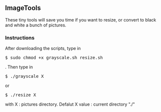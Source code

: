 <h2>ImageTools</h2>
<p>These tiny tools will save you time if you want to resize, or convert to black and white a bunch of pictures.</p> 

<h3>Instructions</h3>
<p>After downloading the scripts, type in
<pre>$ sudo chmod +x grayscale.sh resize.sh</pre>. Then type in <pre>$ ./grayscale X</pre> or <pre>$ ./resize X</pre> with X : pictures directory. Defalut X value : current directory "./"</p>  


